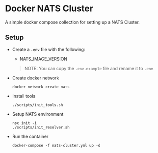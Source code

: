 # Docker NATS Cluster

A simple docker compose collection for setting up a NATS Cluster.

## Setup

* Create a `.env` file with the following:
    * NATS_IMAGE_VERSION

    > NOTE: You can copy the `.env.example` file and rename it to `.env`

* Create docker network

    `docker network create nats`

* Install tools

    `./scripts/init_tools.sh`

* Setup NATS environment

    ```
    nsc init -i
    ./scripts/init_resolver.sh
    ```

* Run the container

    `docker-compose -f nats-cluster.yml up -d`
